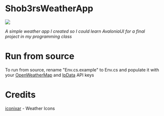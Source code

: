 # Shob3rsWeatherApp
<img src="https://media.discordapp.net/attachments/788443316227932222/1252171761668063263/image.png?ex=66713f54&is=666fedd4&hm=fd174c258480502dad48acbb3b4fd624c80b98b529d7c32b235e1377ae055ff0&=&format=webp&quality=lossless&width=1000&height=671"></img>
<p><i>A simple weather app I created so I could learn AvaloniaUI for a final project in my programming class</i></p>

# Run from source

To run from source, rename "Env.cs.example" to Env.cs and populate it with
your [OpenWeatherMap](https://openweathermap.org/) and [IpData](https://ipdata.co/) API keys

# Credits

[iconixar](https://www.flaticon.com/authors/iconixar) - Weather Icons
